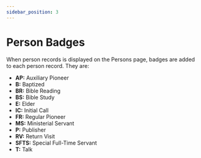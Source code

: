 ```yaml
---
sidebar_position: 3
---
```


# Person Badges

When person records is displayed on the Persons page, badges are added to each person record. They are:

- **AP:** Auxiliary Pioneer
- **B:** Baptized
- **BR:** Bible Reading
- **BS:** Bible Study
- **E:** Elder
- **IC:** Initial Call
- **FR:** Regular Pioneer
- **MS:** Ministerial Servant
- **P:** Publisher
- **RV:** Return Visit
- **SFTS:** Special Full-Time Servant
- **T:** Talk
